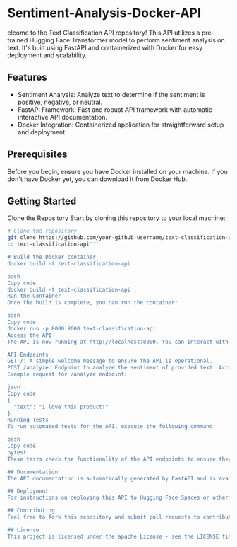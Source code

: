 # Sentiment-Analysis-Docker-API

elcome to the Text Classification API repository! This API utilizes a pre-trained Hugging Face Transformer model to perform sentiment analysis on text. It's built using FastAPI and containerized with Docker for easy deployment and scalability.

## Features
- Sentiment Analysis: Analyze text to determine if the sentiment is positive, negative, or neutral.
- FastAPI Framework: Fast and robust API framework with automatic interactive API documentation.
- Docker Integration: Containerized application for straightforward setup and deployment.

## Prerequisites
Before you begin, ensure you have Docker installed on your machine. If you don't have Docker yet, you can download it from Docker Hub.

## Getting Started
Clone the Repository
Start by cloning this repository to your local machine:

```bash
# Clone the repository
git clone https://github.com/your-github-username/text-classification-api.git
cd text-classification-api'''

# Build the Docker container
docker build -t text-classification-api .

bash
Copy code
docker build -t text-classification-api .
Run the Container
Once the build is complete, you can run the container:

bash
Copy code
docker run -p 8000:8000 text-classification-api
Access the API
The API is now running at http://localhost:8000. You can interact with the API directly or use the automatic documentation provided by FastAPI at http://localhost:8000/docs for a more interactive experience.

API Endpoints
GET /: A simple welcome message to ensure the API is operational.
POST /analyze: Endpoint to analyze the sentiment of provided text. Accepts JSON input containing a "text" field.
Example request for /analyze endpoint:

json
Copy code
{
  "text": "I love this product!"
}
Running Tests
To run automated tests for the API, execute the following command:

bash
Copy code
pytest
These tests check the functionality of the API endpoints to ensure they handle both expected and edge cases correctly.

## Documentation
The API documentation is automatically generated by FastAPI and is available at http://localhost:8000/docs. This includes detailed information about the endpoints, expected input, and formats.

## Deployment
For instructions on deploying this API to Hugging Face Spaces or other environments, refer to the provided deployment guidelines in this repository.

## Contributing
Feel free to fork this repository and submit pull requests to contribute to its development. For major changes, please open an issue first to discuss what you would like to change.

## License
This project is licensed under the apache License - see the LICENSE file for details.
